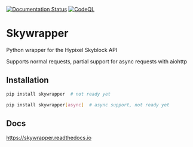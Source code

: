 [![Documentation Status](https://readthedocs.org/projects/skywrapper/badge/?version=latest)](https://skywrapper.readthedocs.io/en/latest/?badge=latest)
[![CodeQL](https://github.com/CelestialSB/skywrapper/actions/workflows/codeql-analysis.yml/badge.svg?branch=rewrite)](https://github.com/CelestialSB/skywrapper/actions/workflows/codeql-analysis.yml)
# Skywrapper

Python wrapper for the Hypixel Skyblock API

Supports normal requests, partial support for async requests with aiohttp

## Installation
```bash
pip install skywrapper  # not ready yet
```

```bash
pip install skywrapper[async]  # async support, not ready yet
```

## Docs
https://skywrapper.readthedocs.io
